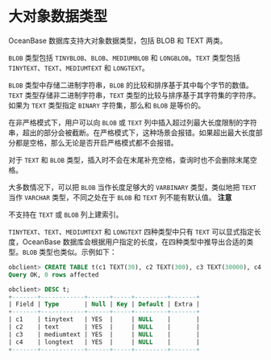 大对象数据类型 
============================

OceanBase 数据库支持大对象数据类型，包括 BLOB 和 TEXT 两类。

`BLOB` 类型包括 `TINYBLOB`、`BLOB`、`MEDIUMBLOB` 和 `LONGBLOB`。`TEXT` 类型包括 `TINYTEXT`、`TEXT`、`MEDIUMTEXT` 和 `LONGTEXT`。

`BLOB` 类型中存储二进制字符串，`BLOB` 的比较和排序基于其中每个字节的数值。`TEXT` 类型存储非二进制字符串，`TEXT` 类型的比较与排序基于其字符集的字符序。如果为 `TEXT` 类型指定 `BINARY` 字符集，那么和 `BLOB` 是等价的。

在非严格模式下，用户可以向 `BLOB` 或 `TEXT` 列中插入超过列最大长度限制的字符串，超出的部分会被截断。在严格模式下，这种场景会报错。如果超出最大长度部分都是空格，那么无论是否开启严格模式都不会报错。

对于 `TEXT` 和 `BLOB` 类型，插入时不会在末尾补充空格，查询时也不会删除末尾空格。

大多数情况下，可以把 `BLOB` 当作长度足够大的 `VARBINARY` 类型，类似地把 `TEXT` 当作 `VARCHAR` 类型，不同之处在于 `BLOB` 和 `TEXT` 列不能有默认值。
**注意**



不支持在 `TEXT` 或 `BLOB` 列上建索引。

`TINYTEXT`、`TEXT`、`MEDIUMTEXT` 和 `LONGTEXT` 四种类型中只有 `TEXT` 可以显式指定长度，OceanBase 数据库会根据用户指定的长度，在四种类型中推导出合适的类型。`BLOB` 类型也类似。示例如下：

```sql
obclient> CREATE TABLE t(c1 TEXT(30), c2 TEXT(300), c3 TEXT(30000), c4 TEXT(10000000));
Query OK, 0 rows affected

obclient> DESC t;
+-------+------------+------+-----+---------+-------+
| Field | Type       | Null | Key | Default | Extra |
+-------+------------+------+-----+---------+-------+
| c1    | tinytext   | YES  |     | NULL    |       |
| c2    | text       | YES  |     | NULL    |       |
| c3    | mediumtext | YES  |     | NULL    |       |
| c4    | longtext   | YES  |     | NULL    |       |
+-------+------------+------+-----+---------+-------+
```


